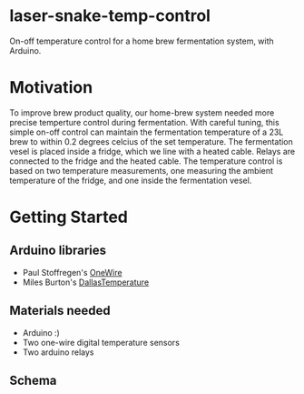 # laser-snake-temp-control
On-off temperature control for a home brew fermentation system, with Arduino. 

# Motivation
To improve brew product quality, our home-brew system needed more precise temperture control during fermentation. With careful tuning, this simple on-off control can maintain the fermentation temperature of a 23L brew to within 0.2 degrees celcius of the set temperature. The fermentation vesel is placed inside a fridge, which we line with a heated cable. Relays are connected to the fridge and the heated cable. The temperature control is based on two temperature measurements, one measuring the ambient temperature of the fridge, and one inside the fermentation vesel. 

# Getting Started 

## Arduino libraries
<ul>
  <li> Paul Stoffregen's <a href="https://github.com/PaulStoffregen/OneWire">OneWire</a> </li>
  <li> Miles Burton's <a href="https://github.com/milesburton/Arduino-Temperature-Control-Library">DallasTemperature</a></li>
</ul>

## Materials needed
 <ul>
   <li> Arduino :) </li>
   <li> Two one-wire digital temperature sensors </li>
   <li> Two arduino relays </li>
 </ul>

## Schema
